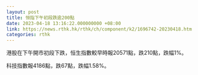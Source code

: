 ```yaml
---
layout: post
title: 恒指下午初段跌逾200點
date: 2023-04-18 13:16:22.000000000 +08:00
link: https://news.rthk.hk/rthk/ch/component/k2/1696742-20230418.htm
categories: rthk
---
```


港股在下午開市初段下跌，恒生指數較早時報20571點，跌210點，跌幅1%。

科技指數報4186點，跌67點，跌幅1.58%。
